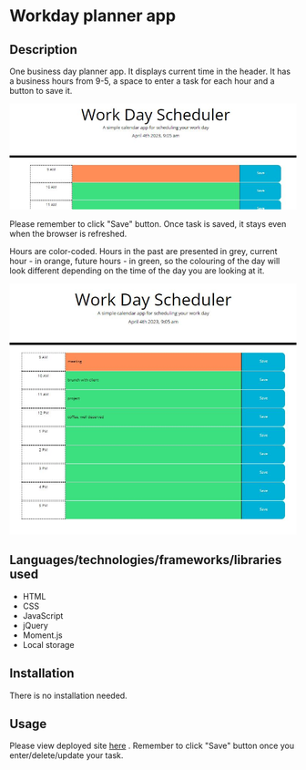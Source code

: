 # Workday planner app

## Description

One business day planner app. It displays current time in the header. It has a business hours from 9-5, a space to enter a task for each hour and a button to save it. 

![current time](images/display.JPG)

Please remember to click "Save" button. Once task is saved, it stays even when the browser is refreshed. 

Hours are color-coded. Hours in the past are presented in grey, current hour - in orange, future hours - in green, so the colouring of the day will look different depending on the time of the day you are looking at it. 

![day planner](images/colors_tasks.JPG)


## Languages/technologies/frameworks/libraries used
- HTML
- CSS
- JavaScript
- jQuery
- Moment.js
- Local storage


## Installation

There is no installation needed.

## Usage

Please view deployed site [here](https://astarem.github.io/workday-planner-app/) . Remember to click "Save" button once you enter/delete/update your task.

